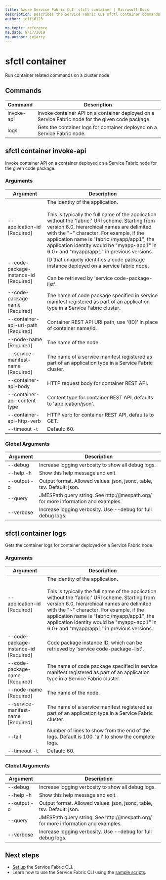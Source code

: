 ```yaml
---
title: Azure Service Fabric CLI- sfctl container | Microsoft Docs
description: Describes the Service Fabric CLI sfctl container commands.
author: jeffj6123

ms.topic: reference
ms.date: 9/17/2019
ms.author: jejarry
---
```


# sfctl container
Run container related commands on a cluster node.

## Commands

|Command|Description|
| --- | --- |
| invoke-api | Invoke container API on a container deployed on a Service Fabric node for the given code package. |
| logs | Gets the container logs for container deployed on a Service Fabric node. |

## sfctl container invoke-api
Invoke container API on a container deployed on a Service Fabric node for the given code package.

### Arguments

|Argument|Description|
| --- | --- |
| --application-id           [Required] | The identity of the application. <br><br> This is typically the full name of the application without the 'fabric\:' URI scheme. Starting from version 6.0, hierarchical names are delimited with the "\~" character. For example, if the application name is "fabric\:/myapp/app1", the application identity would be "myapp\~app1" in 6.0+ and "myapp/app1" in previous versions. |
| --code-package-instance-id [Required] | ID that uniquely identifies a code package instance deployed on a service fabric node. <br><br> Can be retrieved by 'service code-package-list'. |
| --code-package-name        [Required] | The name of code package specified in service manifest registered as part of an application type in a Service Fabric cluster. |
| --container-api-uri-path   [Required] | Container REST API URI path, use '{ID}' in place of container name/id. |
| --node-name                [Required] | The name of the node. |
| --service-manifest-name    [Required] | The name of a service manifest registered as part of an application type in a Service Fabric cluster. |
| --container-api-body | HTTP request body for container REST API. |
| --container-api-content-type | Content type for container REST API, defaults to 'application/json'. |
| --container-api-http-verb | HTTP verb for container REST API, defaults to GET. |
| --timeout -t | Default\: 60. |

### Global Arguments

|Argument|Description|
| --- | --- |
| --debug | Increase logging verbosity to show all debug logs. |
| --help -h | Show this help message and exit. |
| --output -o | Output format.  Allowed values\: json, jsonc, table, tsv.  Default\: json. |
| --query | JMESPath query string. See http\://jmespath.org/ for more information and examples. |
| --verbose | Increase logging verbosity. Use --debug for full debug logs. |

## sfctl container logs
Gets the container logs for container deployed on a Service Fabric node.

### Arguments

|Argument|Description|
| --- | --- |
| --application-id           [Required] | The identity of the application. <br><br> This is typically the full name of the application without the 'fabric\:' URI scheme. Starting from version 6.0, hierarchical names are delimited with the "\~" character. For example, if the application name is "fabric\:/myapp/app1", the application identity would be "myapp\~app1" in 6.0+ and "myapp/app1" in previous versions. |
| --code-package-instance-id [Required] | Code package instance ID, which can be retrieved by 'service code-package-list'. |
| --code-package-name        [Required] | The name of code package specified in service manifest registered as part of an application type in a Service Fabric cluster. |
| --node-name                [Required] | The name of the node. |
| --service-manifest-name    [Required] | The name of a service manifest registered as part of an application type in a Service Fabric cluster. |
| --tail | Number of lines to show from the end of the logs. Default is 100. 'all' to show the complete logs. |
| --timeout -t | Default\: 60. |

### Global Arguments

|Argument|Description|
| --- | --- |
| --debug | Increase logging verbosity to show all debug logs. |
| --help -h | Show this help message and exit. |
| --output -o | Output format.  Allowed values\: json, jsonc, table, tsv.  Default\: json. |
| --query | JMESPath query string. See http\://jmespath.org/ for more information and examples. |
| --verbose | Increase logging verbosity. Use --debug for full debug logs. |


## Next steps
- [Set up](service-fabric-cli.md) the Service Fabric CLI.
- Learn how to use the Service Fabric CLI using the [sample scripts](/azure/service-fabric/scripts/sfctl-upgrade-application).